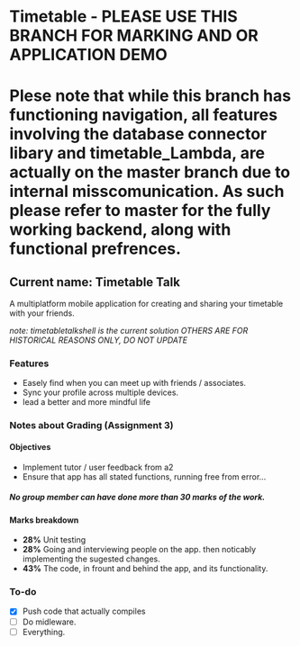 # Timetable - PLEASE USE THIS BRANCH FOR MARKING AND OR APPLICATION DEMO
# Plese note that while this branch has functioning navigation, all features involving the database connector libary and timetable_Lambda, are actually on the master branch due to internal misscomunication.  As such please refer to master for the fully working backend, along with functional prefrences.
## Current name: __Timetable Talk__

A multiplatform mobile application for creating and sharing your timetable with your friends.

 _note: timetabletalkshell is the current solution OTHERS ARE FOR HISTORICAL REASONS ONLY, DO NOT UPDATE_
 
### Features
- Easely find when you can meet up with friends / associates.
- Sync your profile across multiple devices.
- lead a better and more mindful life

### Notes about Grading (Assignment 3)

#### Objectives
- Implement tutor / user feedback from a2
- Ensure that app has all stated functions, running free from error...

##### No group member can have done more than 30 marks of the work.

#### Marks breakdown
- **28%** Unit testing
- **28%** Going and interviewing people on the app. then noticably implementing the sugested changes.
- **43%** The code, in frount and behind the app, and its functionality.

### To-do
- [x] Push code that actually compiles
- [ ] Do midleware.
- [ ] Everything.

